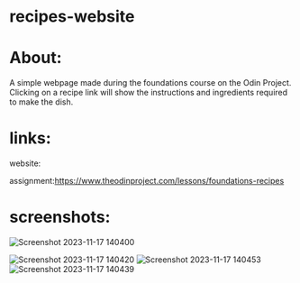 # recipes-website

# About:
A simple webpage made during the foundations course on the Odin Project. Clicking on a recipe link will show the instructions and ingredients required to make the dish.
# links:

website:

assignment:https://www.theodinproject.com/lessons/foundations-recipes
# screenshots:
![Screenshot 2023-11-17 140400](https://github.com/shivkolekar/recipes-website/assets/87165724/d7c13140-c804-4c53-a329-16a12e47219b)

![Screenshot 2023-11-17 140420](https://github.com/shivkolekar/recipes-website/assets/87165724/2cb410c5-3015-41b7-a0c7-60063ac23620)
![Screenshot 2023-11-17 140453](https://github.com/shivkolekar/recipes-website/assets/87165724/6e8b1d53-c9c8-44cc-b03c-5e31e8a68f2a)
![Screenshot 2023-11-17 140439](https://github.com/shivkolekar/recipes-website/assets/87165724/f5f52a7a-2f58-432a-8bdf-6431b82a349e)
